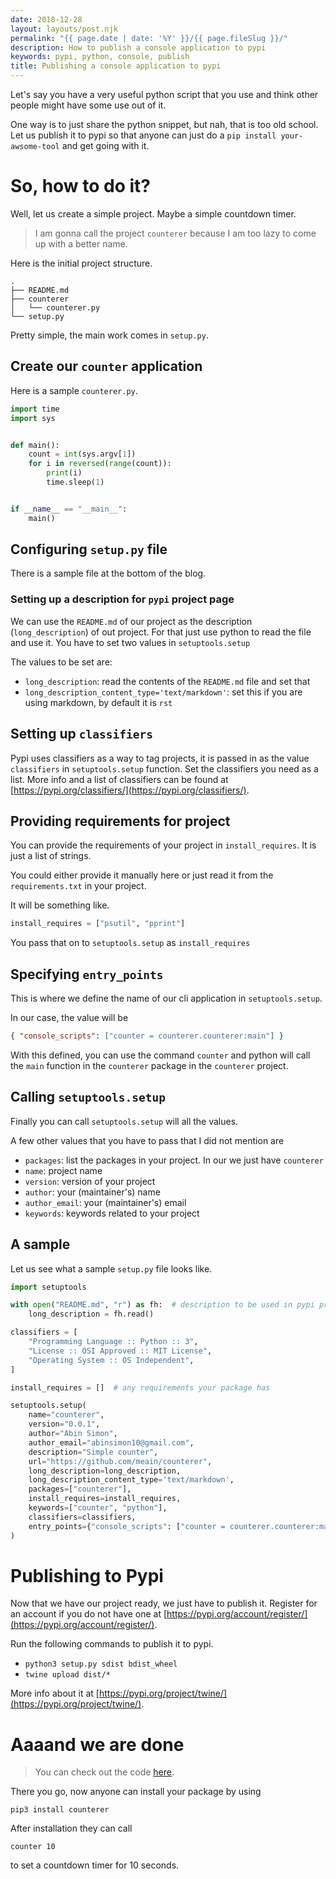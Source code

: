 ```yaml
---
date: 2018-12-28
layout: layouts/post.njk
permalink: "{{ page.date | date: '%Y' }}/{{ page.fileSlug }}/"
description: How to publish a console application to pypi
keywords: pypi, python, console, publish
title: Publishing a console application to pypi
---
```


Let's say you have a very useful python script that you use and think other people might have some use out of it.

One way is to just share the python snippet, but nah, that is too old school.
Let us publish it to pypi so that anyone can just do a `pip install your-awsome-tool` and get going with it.

# So, how to do it?

Well, let us create a simple project. Maybe a simple countdown timer.

> I am gonna call the project `counterer` because I am too lazy to come up with a better name.

Here is the initial project structure.

```
.
├── README.md
├── counterer
│   └── counterer.py
└── setup.py
```

Pretty simple, the main work comes in `setup.py`.

## Create our `counter` application

Here is a sample `counterer.py`.

```python
import time
import sys


def main():
    count = int(sys.argv[1])
    for i in reversed(range(count)):
        print(i)
        time.sleep(1)


if __name__ == "__main__":
    main()
```

## Configuring `setup.py` file

There is a sample file at the bottom of the blog.

### Setting up a description for `pypi` project page

We can use the `README.md` of our project as the description (`long_description`) of out project.
For that just use python to read the file and use it.
You have to set two values in `setuptools.setup`

The values to be set are:

- `long_description`: read the contents of the `README.md` file and set that
- `long_description_content_type='text/markdown'`: set this if you are using markdown, by default it is `rst`

## Setting up `classifiers`

Pypi uses classifiers as a way to tag projects, it is passed in as the value `classifiers` in `setuptools.setup`
function.
Set the classifiers you need as a list.
More info and a list of classifiers can be found at [https://pypi.org/classifiers/](https://pypi.org/classifiers/).

## Providing requirements for project

You can provide the requirements of your project in `install_requires`. It is just a list of strings.

You could either provide it manually here or just read it from the `requirements.txt` in your project.

It will be something like.

```python
install_requires = ["psutil", "pprint"]
```

You pass that on to `setuptools.setup` as `install_requires`

## Specifying `entry_points`

This is where we define the name of our cli application in `setuptools.setup`.

In our case, the value will be

```json
{ "console_scripts": ["counter = counterer.counterer:main"] }
```

With this defined, you can use the command `counter` and python will call the `main` function in the `counterer` package
in the `counterer` project.


## Calling `setuptools.setup`

Finally you can call `setuptools.setup` will all the values.

A few other values that you have to pass that I did not mention are

- `packages`: list the packages in your project. In our we just have `counterer`
- `name`: project name
- `version`: version of your project
- `author`: your (maintainer's) name
- `author_email`: your (maintainer's) email
- `keywords`: keywords related to your project


## A sample

Let us see what a sample `setup.py` file looks like.

```python
import setuptools

with open("README.md", "r") as fh:  # description to be used in pypi project page
    long_description = fh.read()

classifiers = [
    "Programming Language :: Python :: 3",
    "License :: OSI Approved :: MIT License",
    "Operating System :: OS Independent",
]

install_requires = []  # any requirements your package has

setuptools.setup(
    name="counterer",
    version="0.0.1",
    author="Abin Simon",
    author_email="abinsimon10@gmail.com",
    description="Simple counter",
    url="https://github.com/meain/counterer",
    long_description=long_description,
    long_description_content_type='text/markdown',
    packages=["counterer"],
    install_requires=install_requires,
    keywords=["counter", "python"],
    classifiers=classifiers,
    entry_points={"console_scripts": ["counter = counterer.counterer:main"]},
)
```


# Publishing to Pypi

Now that we have our project ready, we just have to publish it.
Register for an account if you do not have one at [https://pypi.org/account/register/](https://pypi.org/account/register/).

Run the following commands to publish it to pypi.

- `python3 setup.py sdist bdist_wheel`
- `twine upload dist/*`

More info about it at [https://pypi.org/project/twine/](https://pypi.org/project/twine/).

# Aaaand we are done

> You can check out the code [here](https://github.com/meain/counterer).

There you go, now anyone can install your package by using

```pip3 install counterer```

After installation they can call

```
counter 10
```

to set a countdown timer for 10 seconds.
